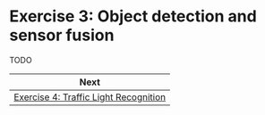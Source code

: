 # Exercise 3: Object detection and sensor fusion

TODO

| Next |
| ---- |
| [Exercise 4: Traffic Light Recognition](exercise4.md) |